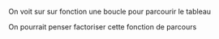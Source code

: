 On voit sur sur fonction une boucle pour parcourir le tableau

On pourrait penser factoriser cette fonction de parcours

